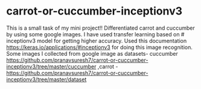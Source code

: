 # carrot-or-cuccumber-inceptionv3
This is a small task of my mini project!! Differentiated carrot and cuccumber by using some google images. 
I have used transfer learning based on # inceptionv3 model for getting higher accuracy.
Used this documentation https://keras.io/applications/#inceptionv3 for doing this image recognition.
Some images I collected from google image as datasets- cuccumber https://github.com/pranavsuresh7/carrot-or-cuccumber-inceptionv3/tree/master/cuccumber ,carrot -https://github.com/pranavsuresh7/carrot-or-cuccumber-inceptionv3/tree/master/dataset



